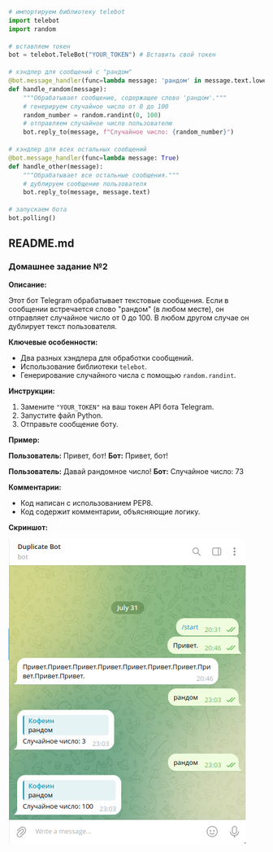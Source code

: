 ```python
# импортируем библиотеку telebot
import telebot
import random

# вставляем токен 
bot = telebot.TeleBot("YOUR_TOKEN") # Вставить свой токен

# хэндлер для сообщений с "рандом"
@bot.message_handler(func=lambda message: 'рандом' in message.text.lower())
def handle_random(message):
    """Обрабатывает сообщение, содержащее слово 'рандом'."""
    # генерируем случайное число от 0 до 100
    random_number = random.randint(0, 100)
    # отправляем случайное число пользователю
    bot.reply_to(message, f"Случайное число: {random_number}")

# хэндлер для всех остальных сообщений
@bot.message_handler(func=lambda message: True)
def handle_other(message):
    """Обрабатывает все остальные сообщения."""
    # дублируем сообщение пользователя
    bot.reply_to(message, message.text)

# запускаем бота
bot.polling()
```

## README.md

### Домашнее задание №2

**Описание:**

Этот бот Telegram обрабатывает текстовые сообщения. Если в сообщении встречается слово "рандом" (в любом месте), он отправляет случайное число от 0 до 100. В любом другом случае он дублирует текст пользователя.

**Ключевые особенности:**

* Два разных хэндлера для обработки сообщений.
* Использование библиотеки `telebot`.
* Генерирование случайного числа с помощью `random.randint`.

**Инструкции:**

1. Замените `"YOUR_TOKEN"` на ваш токен API бота Telegram.
2. Запустите файл Python.
3. Отправьте сообщение боту.

**Пример:**

**Пользователь:** Привет, бот!
**Бот:** Привет, бот!

**Пользователь:** Давай рандомное число!
**Бот:** Случайное число: 73

**Комментарии:**

* Код написан с использованием PEP8.
* Код содержит комментарии, объясняющие логику.

**Скриншот:**

![фото](фото/фото_1.png)
